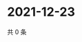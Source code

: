# 2021-12-23

共 0 条

<!-- BEGIN WEIBO -->
<!-- 最后更新时间 Thu Dec 23 2021 10:33:03 GMT+0800 (China Standard Time) -->

<!-- END WEIBO -->
